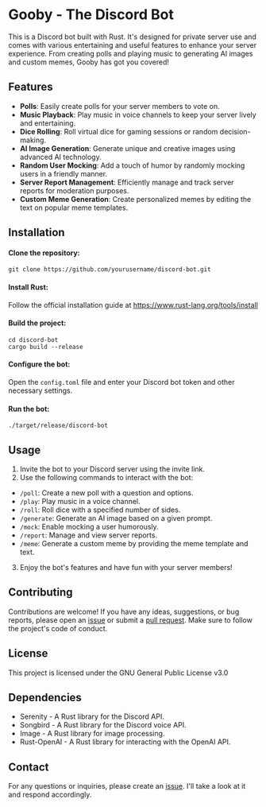 # Gooby - The Discord Bot
This is a Discord bot built with Rust. It's designed for private server use and comes with various entertaining and useful features to enhance your server experience. From creating polls and playing music to generating AI images and custom memes, Gooby has got you covered!

## Features
- **Polls**: Easily create polls for your server members to vote on.
- **Music Playback**: Play music in voice channels to keep your server lively and entertaining.
- **Dice Rolling**: Roll virtual dice for gaming sessions or random decision-making.
- **AI Image Generation**: Generate unique and creative images using advanced AI technology.
- **Random User Mocking**: Add a touch of humor by randomly mocking users in a friendly manner.
- **Server Report Management**: Efficiently manage and track server reports for moderation purposes.
- **Custom Meme Generation**: Create personalized memes by editing the text on popular meme templates.
  
## Installation
#### Clone the repository:

`git clone https://github.com/yourusername/discord-bot.git`

#### Install Rust:
   
Follow the official installation guide at https://www.rust-lang.org/tools/install

#### Build the project:

```
cd discord-bot
cargo build --release
```

#### Configure the bot:

Open the `config.toml` file and enter your Discord bot token and other necessary settings.

#### Run the bot:

`./target/release/discord-bot`

## Usage

1. Invite the bot to your Discord server using the invite link.
2. Use the following commands to interact with the bot:
- `/poll`: Create a new poll with a question and options.
- `/play`: Play music in a voice channel.
- `/roll`: Roll dice with a specified number of sides.
- `/generate`: Generate an AI image based on a given prompt.
- `/mock`: Enable mocking a user humorously.
- `/report`: Manage and view server reports.
- `/meme`: Generate a custom meme by providing the meme template and text.
3. Enjoy the bot's features and have fun with your server members!

## Contributing

Contributions are welcome! 
If you have any ideas, suggestions, or bug reports, please open an [issue](https://github.com/panchi64/gooby/issues) or submit a [pull request](https://github.com/panchi64/gooby/pulls). 
Make sure to follow the project's code of conduct.

## License
This project is licensed under the GNU General Public License v3.0

## Dependencies
- Serenity - A Rust library for the Discord API.
- Songbird - A Rust library for the Discord voice API.
- Image - A Rust library for image processing.
- Rust-OpenAI - A Rust library for interacting with the OpenAI API.

## Contact
For any questions or inquiries, please create an [issue](https://github.com/panchi64/gooby/issues). I'll take a look at it and respond accordingly.
